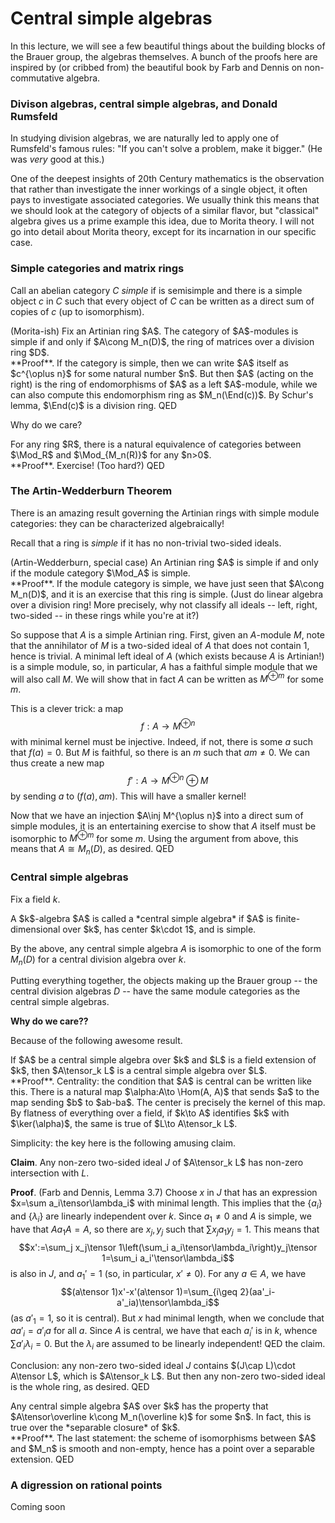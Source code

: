 # Central simple algebras

In this lecture, we will see a few beautiful things about the building blocks of the Brauer group, the algebras themselves. A bunch of the proofs here are inspired by (or cribbed from) the beautiful book by Farb and Dennis on non-commutative algebra.

### Divison algebras, central simple algebras, and Donald Rumsfeld

In studying division algebras, we are naturally led to apply one of Rumsfeld's famous rules: "If you can't solve a problem, make it bigger." (He was *very* good at this.)

One of the deepest insights of 20th Century mathematics is the observation that rather than investigate the inner workings of a single object, it often pays to investigate associated categories. We usually think this means that we should look at the category of objects of a similar flavor, but "classical" algebra gives us a prime example this idea, due to Morita theory. I will not go into detail about Morita theory, except for its incarnation in our specific case. 

### Simple categories and matrix rings

Call an abelian category $C$ *simple* if is semisimple and there is a simple object $c$ in $C$ such that every object of $C$ can be written as a direct sum of copies of $c$ (up to isomorphism).

<div class="theorem"> (Morita-ish)
Fix an Artinian ring $A$. The category of $A$-modules is simple if and only if $A\cong M_n(D)$, the ring of matrices over a division ring $D$.
<div>
**Proof**. If the category is simple, then we can write $A$ itself as $c^{\oplus n}$ for some natural number $n$. But then $A$ (acting on the right) is the ring of endomorphisms of $A$ as a left $A$-module, while we can also compute this endomorphism ring as $M_n(\End(c))$. By Schur's lemma, $\End(c)$ is a division ring. QED

Why do we care?

<div class="lemma">
For any ring $R$, there is a natural equivalence of categories between $\Mod_R$ and $\Mod_{M_n(R)}$ for any $n>0$.
</div>
**Proof**. Exercise! (Too hard?) QED

### The Artin-Wedderburn Theorem

There is an amazing result governing the Artinian rings with simple module categories: they can be characterized algebraically!

Recall that a ring is *simple* if it has no non-trivial two-sided ideals.

<div class="theorem"> (Artin-Wedderburn, special case)
An Artinian ring $A$ is simple if and only if the module category $\Mod_A$ is simple.
</div>
**Proof**. If the module category is simple, we have just seen that $A\cong M_n(D)$, and it is an exercise that this ring is simple. (Just do linear algebra over a division ring! More precisely, why not classify all ideals -- left, right, two-sided -- in these rings while you're at it?) 

So suppose that $A$ is a simple Artinian ring. First, given an $A$-module $M$, note that the annihilator of $M$ is a two-sided ideal of $A$ that does not contain $1$, hence is trivial. A minimal left ideal of $A$ (which exists because $A$ is Artinian!) is a simple module, so, in particular, $A$ has a faithful simple module that we will also call $M$. We will show that in fact $A$ can be written as $M^{\oplus m}$ for some $m$.

This is a clever trick: a map $$f:A\to M^{\oplus n}$$ with minimal kernel must be injective. Indeed, if not, there is some $a$ such that $f(a)=0$. But $M$ is faithful, so there is an $m$ such that $am\neq 0$. We can thus create a new map $$f':A\to M^{\oplus n}\oplus M$$ by sending $a$ to $(f(a), am)$. This will have a smaller kernel!

Now that we have an injection $A\inj M^{\oplus n}$ into a direct sum of simple modules, it is an entertaining exercise to show that $A$ itself must be isomorphic to $M^{\oplus m}$ for some $m$. Using the argument from above, this means that $A\cong M_n(D)$, as desired. QED

### Central simple algebras

Fix a field $k$.

<div class="definition">
A $k$-algebra $A$ is called a *central simple algebra* if $A$ is finite-dimensional over $k$, has center $k\cdot 1$, and is simple.
</div>

By the above, any central simple algebra $A$ is isomorphic to one of the form $M_n(D)$ for a central division algebra over $k$. 

Putting everything together, the objects making up the Brauer group -- the central division algebras $D$ -- have the same module categories as the central simple algebras.

**Why do we care??**

Because of the following awesome result.

<div class="proposition">
If $A$ be a central simple algebra over $k$ and $L$ is a field extension of $k$, then $A\tensor_k L$ is a central simple algebra over $L$.
</div>
**Proof**. Centrality: the condition that $A$ is central can be written like this. There is a natural map $\alpha:A\to \Hom(A, A)$ that sends $a$ to the map sending $b$ to $ab-ba$. The center is precisely the kernel of this map. By flatness of everything over a field, if $k\to A$ identifies $k$ with $\ker(\alpha)$, the same is true of $L\to A\tensor_k L$.

Simplicity: the key here is the following amusing claim.

**Claim**. Any non-zero two-sided ideal $J$ of $A\tensor_k L$ has non-zero intersection with $L$.

**Proof**. (Farb and Dennis, Lemma 3.7) Choose $x$ in $J$ that has an expression $x=\sum a_i\tensor\lambda_i$ with minimal length. This implies that the $\{a_i\}$ and $\{\lambda_i\}$ are linearly independent over $k$. Since $a_1\neq 0$ and $A$ is simple, we have that $Aa_1A=A$, so there are $x_j, y_j$ such that $\sum x_j a_1 y_j=1$. This means that
$$x':=\sum_j x_j\tensor 1\left(\sum_i a_i\tensor\lambda_i\right)y_j\tensor 1=\sum_i a_i'\tensor\lambda_i$$
is also in $J$, and $a_1'=1$ (so, in particular, $x'\neq 0$). For any $a\in A$, we have $$(a\tensor 1)x'-x'(a\tensor 1)=\sum_{i\geq 2}(aa'_i-a'_ia)\tensor\lambda_i$$ (as $a'_1=1$, so it is central). But $x$ had minimal length, when we conclude that $aa'_i=a'_ia$ for all $a$. Since $A$ is central, we have that each $a_i'$ is in $k$, whence $\sum a'_i\lambda_i=0$. But the $\lambda_i$ are assumed to be linearly independent! QED the claim.

Conclusion: any non-zero two-sided ideal $J$ contains $(J\cap L)\cdot A\tensor L$, which is $A\tensor_k L$. But then any non-zero two-sided ideal is the whole ring, as desired. QED

<div class="corollary">
Any central simple algebra $A$ over $k$ has the property that $A\tensor\overline k\cong M_n(\overline k)$ for some $n$. In fact, this is true over the *separable closure* of $k$.
</div>
**Proof**. The last statement: the scheme of isomorphisms between $A$ and $M_n$ is smooth and non-empty, hence has a point over a separable extension. QED

### A digression on rational points

Coming soon

